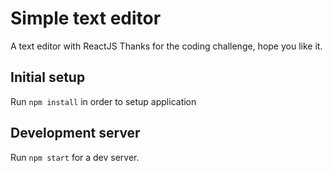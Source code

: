 # Simple text editor
A text editor with ReactJS
Thanks for the coding challenge, hope you like it.

## Initial setup
Run `npm install` in order to setup application

## Development server
Run `npm start` for a dev server.


